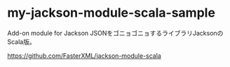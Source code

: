 # my-jackson-module-scala-sample

Add-on module for Jackson JSONをゴニョゴニョするライブラリJacksonのScala版。

https://github.com/FasterXML/jackson-module-scala
